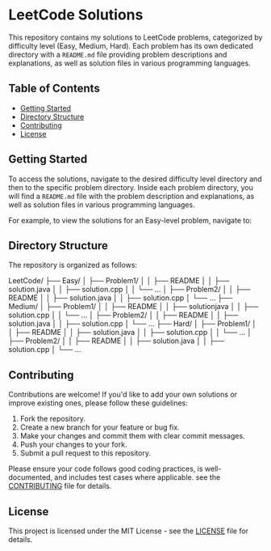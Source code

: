 # LeetCode Solutions

This repository contains my solutions to LeetCode problems, categorized by difficulty level (Easy, Medium, Hard). Each problem has its own dedicated directory with a `README.md` file providing problem descriptions and explanations, as well as solution files in various programming languages.

## Table of Contents

- [Getting Started](#getting-started)
- [Directory Structure](#directory-structure)
- [Contributing](#contributing)
- [License](#license)

## Getting Started

To access the solutions, navigate to the desired difficulty level directory and then to the specific problem directory. Inside each problem directory, you will find a `README.md` file with the problem description and explanations, as well as solution files in various programming languages.

For example, to view the solutions for an Easy-level problem, navigate to:


## Directory Structure

The repository is organized as follows:

LeetCode/
├── Easy/
│ ├── Problem1/
│ │ ├── README
│ │ ├── solution.java
│ │ ├── solution.cpp
│ │ └── ...
│ ├── Problem2/
│ │ ├── README
│ │ ├── solution.java
│ │ ├── solution.cpp
│ └── ...
├── Medium/
│ ├── Problem1/
│ │ ├── README
│ │ ├── solutionjava
│ │ ├── solution.cpp
│ │ └── ...
│ ├── Problem2/
│ │ ├── README
│ │ ├── solution.java
│ │ ├── solution.cpp
│ └── ...
├── Hard/
│ ├── Problem1/
│ │ ├── README
│ │ ├── solution.java
│ │ ├── solution.cpp
│ │ └── ...
│ ├── Problem2/
│ │ ├── README
│ │ ├── solution.java
│ │ ├── solution.cpp
│ └── ...


## Contributing

Contributions are welcome! If you'd like to add your own solutions or improve existing ones, please follow these guidelines:

1. Fork the repository.
2. Create a new branch for your feature or bug fix.
3. Make your changes and commit them with clear commit messages.
4. Push your changes to your fork.
5. Submit a pull request to this repository.

Please ensure your code follows good coding practices, is well-documented, and includes test cases where applicable.
see the [CONTRIBUTING](CONTRIBUTING.md) file for details.

## License

This project is licensed under the MIT License - see the [LICENSE](LICENSE) file for details.
